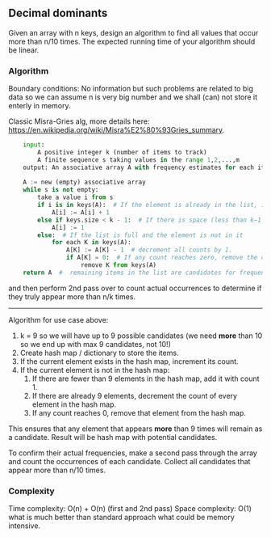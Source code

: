## Decimal dominants

Given an array with n keys, design an algorithm to find all values that occur
more than n/10 times. The expected running time of your algorithm should be
linear.

### Algorithm

Boundary conditions:
No information but such problems are related to big data so we can assume n is very big number
and we shall (can) not store it enterly in memory. 

Classic Misra-Gries alg, more details here: https://en.wikipedia.org/wiki/Misra%E2%80%93Gries_summary.

```python
    input: 
        A positive integer k (number of items to track)
        A finite sequence s taking values in the range 1,2,...,m
    output: An associative array A with frequency estimates for each item in s
    
    A := new (empty) associative array
    while s is not empty:
        take a value i from s
        if i is in keys(A):  # If the element is already in the list, increment its count.
            A[i] := A[i] + 1
        else if keys.size < k - 1:  # If there is space (less than k−1 items), add the new element with a count of 1.
            A[i] := 1
        else:  # If the list is full and the element is not in it
            for each K in keys(A):
                A[K] := A[K] - 1  # decrement all counts by 1.
                if A[K] = 0:  # If any count reaches zero, remove the corresponding item:
                    remove K from keys(A)
    return A  #  remaining items in the list are candidates for frequent items.

```
and then perform 2nd pass over to count actual occurrences  to determine if they truly appear more than n/k times.

----

Algorithm for use case above:
1. k = 9 so we will have up to 9 possible candidates (we need **more** than 10 so we end up with max 9 candidates, not 10!)
2. Create hash map / dictionary to store the items.
3. If the current element exists in the hash map, increment its count.
4. If the current element is not in the hash map:
    1. If there are fewer than 9 elements in the hash map, add it with count 1.
    2. If there are already 9 elements, decrement the count of every element in the hash map.
    3. If any count reaches 0, remove that element from the hash map.

This ensures that any element that appears **more** than 9 times will remain as a candidate.
Result will be hash map with potential candidates.

To confirm their actual frequencies, make a second pass through the array and count the occurrences of each candidate.
Collect all candidates that appear more than n/10 times.

### Complexity
Time complexity: O(n) + O(n) (first and 2nd pass)
Space complexity: O(1) what is much better than standard approach what could be memory intensive.